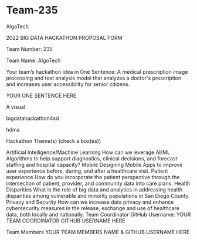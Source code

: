 # Team-235
AlgoTech

2022 BIG DATA HACKATHON PROPOSAL FORM

Team Number: 235

Team Name: AlgoTech

Your team’s hackathon idea in One Sentence: A medical prescription image processing and text analysis model that analyzes a doctor's prescription and increases user accessibility for senior citizens.


YOUR ONE SENTENCE HERE

A visual

bigdatahackathon4sd

hdma

Hackathon Theme(s) (check a box(es))

 Artificial Intelligence/Machine Learning
How can we leverage AI/ML Algorithms to help support diagnostics, clinical decisions, and forecast staffing and hospital capacity?
 Mobile
Designing Mobile Apps to improve user experience before, during, and after a healthcare visit.
 Patient experience
How do you incorporate the patient perspective through the intersection of patient, provider, and community data into care plans.
 Health Disparities
What is the role of big data and analytics in addressing health disparities among vulnerable and minority populations in San Diego County.
 Privacy and Security
How can we increase data privacy and enhance cybersecurity measures in the release, exchange and use of healthcare data, both locally and nationally.
Team Coordinator GitHub Username: YOUR TEAM COORDINATOR GITHUB USERNAME HERE

Team Members YOUR TEAM MEMBERS NAME & GITHUB USERNAME HERE
